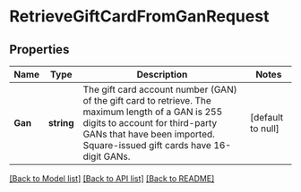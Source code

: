 # RetrieveGiftCardFromGanRequest

## Properties

 Name    | Type       | Description                                                                                                                                                                                                      | Notes             
---------|------------|------------------------------------------------------------------------------------------------------------------------------------------------------------------------------------------------------------------|-------------------
 **Gan** | **string** | The gift card account number (GAN) of the gift card to retrieve. The maximum length of a GAN is 255 digits to account for third-party GANs that have been imported. Square-issued gift cards have 16-digit GANs. | [default to null] 

[[Back to Model list]](../README.md#documentation-for-models) [[Back to API list]](../README.md#documentation-for-api-endpoints) [[Back to README]](../README.md)

